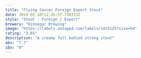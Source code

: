 ```yaml
---
title: "Flying Saucer Foreign Export Stout"
date: 2019-02-10T12:35:57.730333Z
style: "Stout - Foreign / Export"
brewery: "Kinnegar Brewing"
image: "https://labels.untappd.com/labels/1415125?size=hd"
rating: "3.85"
description: "A creamy full bodied strong stout"
abv: "7.7"
ibu: "0"
---
```


